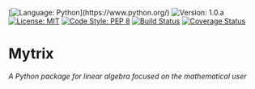[![Language: Python](https://img.shields.io/badge/language-Python_(3.8.0%2B)-orange.svg)](https://www.python.org/)
![Version: 1.0.a](https://img.shields.io/badge/Version-1.0.a-blue)
[![License: MIT](https://img.shields.io/badge/license-MIT-blue.svg)](https://opensource.org/licenses/MIT)
[![Code Style: PEP 8](https://img.shields.io/badge/code%20style-PEP%208%2C%20257-orange.svg)](https://www.python.org/dev/peps)
[![Build Status](https://travis-ci.com/THargreaves/mytrix.svg?branch=master)](https://travis-ci.com/THargreaves/mytrix)
[![Coverage Status](https://coveralls.io/repos/github/THargreaves/mytrix/badge.svg?branch=master)](https://coveralls.io/github/THargreaves/mytrix?branch=master)

# Mytrix

_A Python package for linear algebra focused on the mathematical user_
